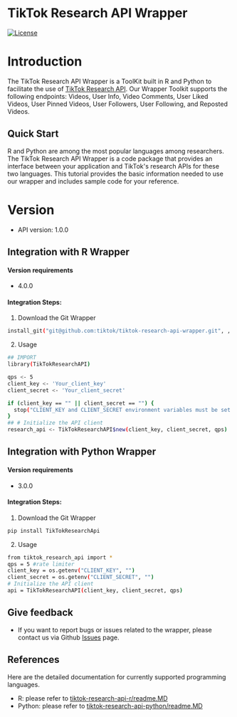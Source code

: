 # TikTok Research API Wrapper

[![License](https://img.shields.io/badge/License-Tiktok%20-blue.svg?style=flat-square)](https://github.com/tiktok/tiktok-research-api-wrapper/blob/main/LICENSE.md)

# Introduction

The TikTok Research API Wrapper is a ToolKit built in R and Python to facilitate the use of [TikTok Research API](https://developers.tiktok.com/doc/research-api-get-started/). Our Wrapper Toolkit supports the following endpoints: Videos, User Info, Video Comments, User Liked Videos, User Pinned Videos, User Followers, User Following, and Reposted Videos.

## Quick Start
R and Python are among the most popular languages among researchers. The TikTok Research API Wrapper is a code package that provides an interface between your application and TikTok's research APIs for these two languages. This tutorial provides the basic information needed to use our wrapper and includes sample code for your reference.
# Version

- API version: 1.0.0

## Integration with R Wrapper

#### Version requirements

  - 4.0.0
  
#### Integration Steps:
1. Download the Git Wrapper
```bash
install_git("git@github.com:tiktok/tiktok-research-api-wrapper.git", , subdir = "tiktok-research-api-r")

```
2. Usage

```bash
## IMPORT
library(TikTokResearchAPI)

qps <- 5
client_key <- 'Your_client_key'
client_secret <- 'Your_client_secret'

if (client_key == "" || client_secret == "") {
  stop("CLIENT_KEY and CLIENT_SECRET environment variables must be set.")
}
## # Initialize the API client
research_api <- TikTokResearchAPI$new(client_key, client_secret, qps)
```
## Integration with Python Wrapper

#### Version requirements

  - 3.0.0
  
#### Integration Steps:
1. Download the Git Wrapper
```bash
pip install TikTokResearchApi
```
2. Usage

```bash
from tiktok_research_api import *
qps = 5 #rate limiter
client_key = os.getenv("CLIENT_KEY", "")
client_secret = os.getenv("CLIENT_SECRET", "")
# Initialize the API client
api = TikTokResearchAPI(client_key, client_secret, qps)
```

## Give feedback

- If you want to report bugs or issues related to the wrapper, please contact us via Github [Issues](https://github.com/tiktok/tiktok-research-api-wrapper/issues) page.


## References

Here are the detailed documentation for currently supported programming languages.

- R:  please refer to [tiktok-research-api-r/readme.MD](https://github.com/tiktok/tiktok-research-api-wrapper/blob/main/tiktok-research-api-r/readme.MD)
- Python:  please refer to [tiktok-research-api-python/readme.MD](https://github.com/tiktok/tiktok-research-api-wrapper/blob/main/tiktok-research-api-python/readme.MD)